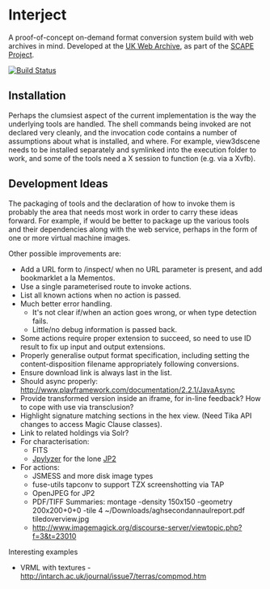 Interject
=========

A proof-of-concept on-demand format conversion system build with web archives in mind. Developed at the <a href="http://www.webarchive.org.uk/ukwa/">UK Web Archive</a>, as part of the <a href="http://www.scape-project.eu/">SCAPE Project</a>.

[![Build Status](https://travis-ci.org/ukwa/interject.png?branch=master)](https://travis-ci.org/ukwa/interject/)


Installation
------------

Perhaps the clumsiest aspect of the current implementation is the way the underlying tools are handled. The shell commands being invoked are not declared very cleanly, and the invocation code contains a number of assumptions about what is installed, and where. For example, view3dscene needs to be installed separately and symlinked into the execution folder to work, and some of the tools need a X session to function (e.g. via a Xvfb).

Development Ideas
-----------------

The packaging of tools and the declaration of how to invoke them is probably the area that needs most work in order to carry these ideas forward. For example, if would be better to package up the various tools and their dependencies along with the web service, perhaps in the form of one or more virtual machine images.

Other possible improvements are:

* Add a URL form to /inspect/ when no URL parameter is present, and add bookmarklet a la Mementos.
* Use a single parameterised route to invoke actions.
* List all known actions when no action is passed.
* Much better error handling.
    * It's not clear if/when an action goes wrong, or when type detection fails.
    * Little/no debug information is passed back.
* Some actions require proper extension to succeed, so need to use ID result to fix up input and output extensions.
* Properly generalise output format specification, including setting the content-disposition filename appropriately following conversions.
* Ensure download link is always last in the list.
* Should async properly: http://www.playframework.com/documentation/2.2.1/JavaAsync
* Provide transformed version inside an iframe, for in-line feedback? How to cope with use via transclusion?
* Highlight signature matching sections in the hex view. (Need Tika API changes to access Magic Clause classes).
* Link to related holdings via Solr?
* For characterisation:
    * FITS
    * [Jpylyzer](https://github.com/openplanets/jpylyzer) for the lone [JP2](http://www.webarchive.org.uk/interject/inspect/http://web.archive.org/web/20071005171934/http://www.wchc.org.uk/pics/disney%201.jp2)
* For actions:
    * JSMESS and more disk image types
    * fuse-utils tapconv to support TZX screenshotting via TAP
    * OpenJPEG for JP2
    * PDF/TIFF Summaries:  montage -density 150x150 -geometry 200x200+0+0 -tile 4 ~/Downloads/aghsecondannaulreport.pdf tiledoverview.jpg
    * http://www.imagemagick.org/discourse-server/viewtopic.php?f=3&t=23010

Interesting examples

* VRML with textures - http://intarch.ac.uk/journal/issue7/terras/compmod.htm
